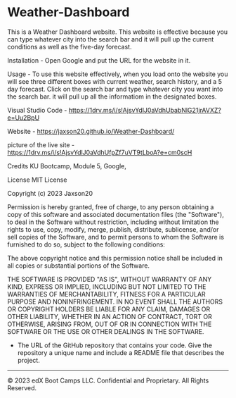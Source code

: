 # Weather-Dashboard
This is a Weather Dashboard website. This website is effective because you can type whatever city into the search bar and it will pull up the current conditions as well as the five-day forecast.

Installation - Open Google and put the URL for the website in it.

Usage - To use this website effectively,  when you load onto the website you will see three different boxes with current weather, search history, and a 5 day forecast. Click on the search bar and type whatever city you want into the search bar. it will pull up all the informatiom in the designated boxes.

Visual Studio Code - https://1drv.ms/i/s!AjsvYdlJ0aVdhUbabNlG21jrAVXZ?e=Uu2BpU

Website - https://jaxson20.github.io/Weather-Dashboard/

picture of the live site - https://1drv.ms/i/s!AjsvYdlJ0aVdhUfpZf7uVT9tLboA?e=cm0scH

Credits KU Bootcamp, Module 5, Google,

License MIT License

Copyright (c) 2023 Jaxson20

Permission is hereby granted, free of charge, to any person obtaining a copy of this software and associated documentation files (the "Software"), to deal in the Software without restriction, including without limitation the rights to use, copy, modify, merge, publish, distribute, sublicense, and/or sell copies of the Software, and to permit persons to whom the Software is furnished to do so, subject to the following conditions:

The above copyright notice and this permission notice shall be included in all copies or substantial portions of the Software.

THE SOFTWARE IS PROVIDED "AS IS", WITHOUT WARRANTY OF ANY KIND, EXPRESS OR IMPLIED, INCLUDING BUT NOT LIMITED TO THE WARRANTIES OF MERCHANTABILITY, FITNESS FOR A PARTICULAR PURPOSE AND NONINFRINGEMENT. IN NO EVENT SHALL THE AUTHORS OR COPYRIGHT HOLDERS BE LIABLE FOR ANY CLAIM, DAMAGES OR OTHER LIABILITY, WHETHER IN AN ACTION OF CONTRACT, TORT OR OTHERWISE, ARISING FROM, OUT OF OR IN CONNECTION WITH THE SOFTWARE OR THE USE OR OTHER DEALINGS IN THE SOFTWARE.

* The URL of the GitHub repository that contains your code. Give the repository a unique name and include a README file that describes the project.

- - -
© 2023 edX Boot Camps LLC. Confidential and Proprietary. All Rights Reserved.
